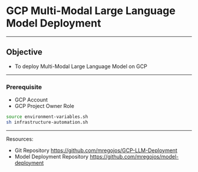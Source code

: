 # GCP Multi-Modal Large Language Model Deployment

---

## Objective 
* To deploy Multi-Modal Large Language Model on GCP

---
### Prerequisite
* GCP Account
* GCP Project Owner Role

```sh
source environment-variables.sh
sh infrastructure-automation.sh
```

---
Resources:
* Git Repository https://github.com/mregojos/GCP-LLM-Deployment
* Model Deployment Repository https://github.com/mregojos/model-deployment